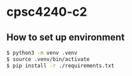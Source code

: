 # cpsc4240-c2

## How to set up environment

```bash
$ python3 -m venv .venv
$ source .venv/bin/activate
$ pip install -r ./requirements.txt
```